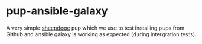 # pup-ansible-galaxy

A very simple [sheepdoge](https://github.com/mattjmcnaughton/sheepdoge) pup
which we use to test installing pups from Github and ansible galaxy is working
as expected (during intergration tests).
